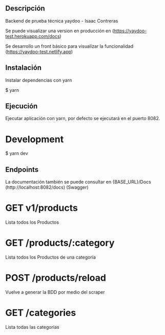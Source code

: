 ## Descripción

Backend de prueba técnica yaydoo - Isaac Contreras

Se puede visualizar una version en producción en (https://yaydoo-test.herokuapp.com/docs)

Se desarrollo un front básico para visualizar la funcionalidad (https://yaydoo-test.netlify.app)


## Instalación

Instalar dependencias con yarn

\$ yarn

## Ejecución

Ejecutar aplicación con yarn, por defecto se ejecutará en el puerto 8082.

# Development

\$ yarn dev

## Endpoints

La documentación también se puede consultar en {BASE_URL}/Docs (http://localhost:8082/docs) (Swagger)

# GET v1/products

Lista todos los Productos

# GET /products/:category

Lista todos los Productos de una categoría

# POST /products/reload

Vuelve a generar la BDD por medio del scraper

# GET /categories

Lista todas las categorías
